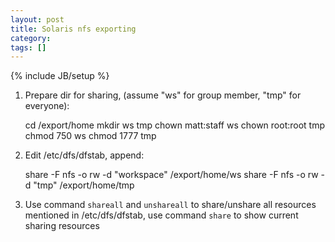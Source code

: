 ```yaml
---
layout: post
title: Solaris nfs exporting
category:
tags: []
---
```

{% include JB/setup %}

1. Prepare dir for sharing, (assume "ws" for group member, "tmp" for everyone):

    cd /export/home
    mkdir ws tmp
    chown matt:staff ws
    chown root:root tmp
    chmod 750 ws
    chmod 1777 tmp

2. Edit /etc/dfs/dfstab, append:

    share -F nfs -o rw -d "workspace" /export/home/ws
    share -F nfs -o rw -d "tmp" /export/home/tmp

3. Use command `shareall` and `unshareall` to share/unshare all resources
   mentioned in /etc/dfs/dfstab, use command `share` to show current sharing
   resources
